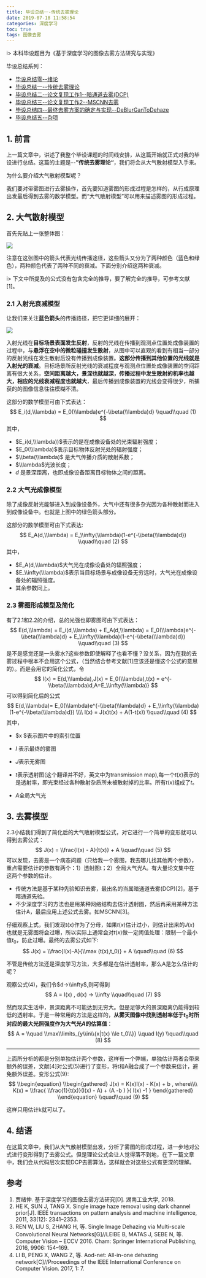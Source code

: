 ```yaml
---
title: 毕设总结一-传统去雾理论
date: 2019-07-18 11:58:54
categories: 深度学习
toc: true
tags: 图像去雾
---
```


i> 本科毕设题目为《基于深度学习的图像去雾方法研究与实现》


毕设总结系列：
- [毕设总结零--绪论](https://www.ravenxrz.ink/archives/ck27kp48k00344gvmcq9b8i5j/)
- [毕设总结一--传统去雾理论](https://www.ravenxrz.ink/archives/ck27kp48e002s4gvm7s5s82xx/)
- [毕设总结二--论文复现工作1--暗通道去雾(DCP)](https://www.ravenxrz.ink/archives/ck27kp48i002z4gvm5r0m07ge/)
- [毕设总结三--论文复现工作2--MSCNN去雾](https://www.ravenxrz.ink/archives/ck27kp48g002u4gvmb1uw8rmj/)
- [毕设总结四--最终去雾方案的确定与实现--DeBlurGanToDehaze](https://www.ravenxrz.ink/archives/ck27kp48m00384gvm2tlq4efw/)
- [毕设总结五--杂项](https://www.ravenxrz.ink/archives/ck27kp48j00314gvm1uobgc59/)
<!-- more -->
## 1. 前言

上一篇文章中，讲述了我整个毕设课题的时间线安排，从这篇开始就正式对我的毕设进行总结。这篇的主题是--**”传统去雾理论“**，我们将会从大气散射模型入手来。

为什么要介绍大气散射模型呢？

我们要对带雾图进行去雾操作，首先要知道雾图的形成过程是怎样的，从行成原理出发最后得到去雾的数学模型。而“大气散射模型”可以用来描述雾图的形成过程。

## 2. 大气散射模型

首先先贴上一张整体图：

![](https://ae01.alicdn.com/kf/HTB1BR9odouF3KVjSZK9q6zVtXXaG.jpg)

注意在这张图中的箭头代表光线传播途径，这些箭头又分为了两种颜色（蓝色和绿色），两种颜色代表了两种不同的衰减。下面分别介绍这两种衰减。

i> 下文中所提及的公式没有包含完全的推导，要了解完全的推导，可参考文献[1]。

### 2.1 入射光衰减模型

让我们来关注**蓝色箭头**的传播路径，把它更详细的展开：

![](https://ae01.alicdn.com/kf/HTB1BayRX3FY.1VjSZFqq6ydbXXan.jpg)

入射光线在**目标场景表面发生反射**，反射的光线在传播到观测点位置处成像装置的过程中，与**悬浮在空中的微粒碰撞发生散射**，从图中可以直观的看到有相当一部分的反射光线在发生散射后没有传播到成像装置。**这部分传播到其他位置的光线就是入射光的衰减**。目标场景所反射光线的衰减程度与观测点位置处成像装置的空间距离有很大关系，**空间距离越大，景深也就越深，传播过程中发生散射的机率也越大，相应的光线衰减程度也就越大**，最后传播到成像装置的光线会变得很少，所捕获的的图像信息往往模糊不清。

这部分的数学模型可由下式表达：
$$
E_i(d,\\lambda) = E_0(\\lambda)e^{-\\beta(\\lambda)d}		\\quad\\quad (1)
$$
其中，

- $E_i(d,\\lambda))$表示的是在成像设备处的光束辐射强度；
- $E_0(\\lambda)$表示目标物体反射光处的辐射强度；
- $\\beta(\\lambda)$ 是大气传播介质的散射系数；
- $\\lambda$光波长度；
- $d$ 是景深距离，也即成像设备距离目标物体之间的距离。

### 2.2 大气光成像模型

除了成像反射光能够进入到成像设备外，大气中还有很多杂光因为各种散射而进入到成像设备中。也就是上图中的绿色箭头部分。

这部分的数学模型可由下式表达:
$$
E_A(d,\\lambda) = E_\\infty(\\lambda)(1-e^{-\\beta(\\lambda)d})	\\quad\\quad (2)
$$
其中，

- $E_A(d,\\lambda)$大气光在成像设备处的辐照强度；
- $E_\\infty(\\lambda)$表示当目标场景与成像设备无穷远时，大气光在成像设备处的辐照强度。
- 其余参数同上。

### 2.3 雾图形成模型及简化

有了2.1和2.2的介绍，总的光强也即雾图可由下式表达：
$$
E(d,\\lambda) = E_i(d,\\lambda) +  E_A(d,\\lambda) = E_0(\\lambda)e^{-\\beta(\\lambda)d} + E_\\infty(\\lambda)(1-e^{-\\beta(\\lambda)d})	\\quad\\quad (3)
$$
是不是感觉还是一头雾水?这些参数即使解释了也看不懂？没关系，因为在我的去雾过程中根本不会用这个公式，（当然结合参考文献[1]应该还是懂这个公式的意思的）。而是会用它的简化公式，令
$$
I(x) = E(d,\\lambda),J(x) = E_0(\\lambda),t(x) = e^{-\\beta(\\lambda)d,A=E_\\infty(\\lambda)}
$$
可以得到简化后的公式
$$
E(d,\\lambda)= E_0(\\lambda)e^{-\\beta(\\lambda)d} + E_\\infty(\\lambda)(1-e^{-\\beta(\\lambda)d}) \\\\
I(x) = J(x)t(x) + A(1-t(x))		\\quad\\quad (4)
$$
其中，

- $x $表示图片中的索引位置

- $I$ 表示最终的雾图
- $J$表示无雾图
- $t$表示透射图(这个翻译并不好，英文中为transmission map),每一个$t(x)$表示的是透射率，即光束经过各种散射杂质所未被散射掉的比率。所有$t(x)$组成了$t$。
- $A$全局大气光

## 3. 去雾模型

2.3小结我们得到了简化后的大气散射模型公式，对它进行一个简单的变形就可以得到去雾公式：
$$
J(x) = \\frac{I(x) - A}{t(x)} + A		\\quad\\quad (5)
$$
可以发现，去雾是一个病态问题（只给我一个雾图，我去哪儿找其他两个参数），重点需要估计的参数有两个：1）透射图t；2）全局大气光A。有大量论文集中在这两个参数的估计。

- 传统方法是基于某种先验知识去雾，最出名的当属暗通道去雾(DCP)[2]，基于暗通道先验。
- 不少深度学习的方法也是用某种网络结构去估计透射图，然后再采用某种方法估计A，最后应用上述公式去雾。如MSCNN[3]。

仔细观察上式，我们发现t(x)作为了分母，如果$t(x)$估计过小，则估计出来的$J(x)$也就是无雾图将会过曝，所以实际上通常会对$t(x)$做一定阈值处理：限制一个最小值$t_0$，防止过曝。最终的去雾公式如下:
$$
J(x) = \\frac{I(x)-A}{\\max (t(x),t_0)} + A		\\quad\\quad (6)
$$


不管是传统方法还是深度学习方法，大多都是在估计透射率，那么A是怎么估计的呢？

观察公式(4)，我们令$d->\\infty$,则可得到
$$
A = I(x) , d(x) -> \\infty	\\quad\\quad (7)
$$


然而现实生活中，景深距离不可能达到无穷大。但是足够大的景深距离仍能得到较低的透射率。于是一种常用的方法是这样的，**从雾天图像中找到透射率低于$t_0$时所对应的最大光照强度作为大气光$A$的估算值**：
$$
A = \\quad \\max\\limits_{y\\in\\{x|t(x) \\le t_0\\}} \\quad I(y)	\\quad\\quad (8)
$$

---------------------

上面所分析的都是分别单独估计两个参数，这样有一个弊端，单独估计两者会带来额外的误差，文献[4]对公式(5)进行了变形，将t和A融合成了一个参数来估计，避免额外误差。变形公式(9):
$$
\\begin{equation}
	\\begin{gathered}
	J(x) = K(x)I(x) - K(x) + b , where\\\\
	K(x) = \\frac{
		\\frac{1}{t(x)}(I(x) - A) + (A -b )
	}{
		I(x) -1
	}
	\\end{gathered}
	\\end{equation}		\\quad\\quad (9)
$$


这样只用估计k就可以了。

## 4. 结语

在这篇文章中，我们从大气散射模型出发，分析了雾图的形成过程，进一步地对公式进行变形得到了去雾公式。但是理论公式会让人觉得落不到地，在下一篇文章中，我们会从代码层次实现DCP去雾算法，这样就会对这些公式有更深的理解。

## 参考

1. 贾绪仲. 基于深度学习的图像去雾方法研究[D]. 湖南工业大学, 2018.
2.  HE K, SUN J, TANG X. Single image haze removal using dark channel prior[J]. IEEE transactions on pattern analysis and machine intelligence, 2011, 33(12): 2341–2353.
3. REN W, LIU S, ZHANG H, 等. Single Image Dehazing via Multi-scale Convolutional Neural Networks[G]//LEIBE B, MATAS J, SEBE N, 等. Computer Vision – ECCV 2016. Cham: Springer International Publishing, 2016, 9906: 154–169.
4.  LI B, PENG X, WANG Z, 等. Aod-net: All-in-one dehazing network[C]//Proceedings of the IEEE International Conference on Computer Vision. 2017, 1: 7.
